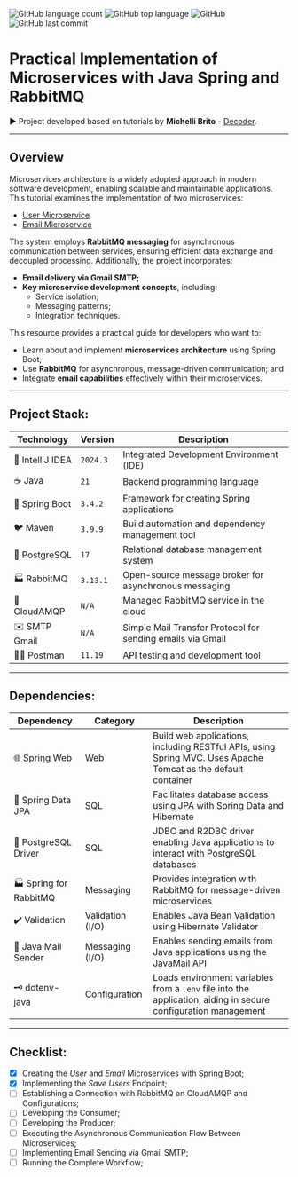 ![GitHub language count](https://img.shields.io/github/languages/count/souzafcharles/Microservices-Java-Spring)
![GitHub top language](https://img.shields.io/github/languages/top/souzafcharles/Microservices-Java-Spring)
![GitHub](https://img.shields.io/github/license/souzafcharles/Microservices-Java-Spring)
![GitHub last commit](https://img.shields.io/github/last-commit/souzafcharles/Microservices-Java-Spring)


# Practical Implementation of Microservices with Java Spring and RabbitMQ

▶️ Project developed based on tutorials by **Michelli Brito** - [Decoder](https://www.michellibrito.com/).
***
## Overview  
Microservices architecture is a widely adopted approach in modern software development, enabling scalable and maintainable applications. This tutorial examines the implementation of two microservices:  

- [User Microservice](https://github.com/souzafcharles/Microservices-Java-Spring/tree/main/user)  
- [Email Microservice](https://github.com/souzafcharles/Microservices-Java-Spring/tree/main/email)   

The system employs **RabbitMQ messaging** for asynchronous communication between services, ensuring efficient data exchange and decoupled processing. Additionally, the project incorporates:  

- **Email delivery via Gmail SMTP;**  
- **Key microservice development concepts**, including:  
  - Service isolation;  
  - Messaging patterns;  
  - Integration techniques.  

This resource provides a practical guide for developers who want to:  
- Learn about and implement **microservices architecture** using Spring Boot;
- Use **RabbitMQ** for asynchronous, message-driven communication; and
- Integrate **email capabilities** effectively within their microservices.
  
---

## Project Stack:  

| Technology        | Version   | Description                                               |
|-------------------|-----------|-----------------------------------------------------------|
| 📐 IntelliJ IDEA  | `2024.3`  | Integrated Development Environment (IDE)                  |
| ☕ Java           | `21`      | Backend programming language                              |
| 🌱 Spring Boot    | `3.4.2`   | Framework for creating Spring applications                |
| 🐦 Maven          | `3.9.9`   | Build automation and dependency management tool           |
| 🐘 PostgreSQL     | `17`      | Relational database management system                     |
| 🏭 RabbitMQ       | `3.13.1`  | Open-source message broker for asynchronous messaging     |
| 🐇 CloudAMQP      | `N/A`     | Managed RabbitMQ service in the cloud                     |
| ✉️ SMTP Gmail     | `N/A`     |Simple Mail Transfer Protocol for sending emails via Gmail |
| 👩‍🚀 Postman        | `11.19`   | API testing and development tool                          |

---

## Dependencies:  

| Dependency              | Category         | Description                                                                                                    |
|-------------------------|------------------|----------------------------------------------------------------------------------------------------------------|
| 🌐 Spring Web           | Web              | Build web applications, including RESTful APIs, using Spring MVC. Uses Apache Tomcat as the default container  |
| 💾 Spring Data JPA      | SQL              | Facilitates database access using JPA with Spring Data and Hibernate                                           |
| 🐘 PostgreSQL Driver    | SQL              | JDBC and R2DBC driver enabling Java applications to interact with PostgreSQL databases                         |
| 🏭 Spring for RabbitMQ  | Messaging        | Provides integration with RabbitMQ for message-driven microservices                                            |
| ✔️ Validation           | Validation (I/O) | Enables Java Bean Validation using Hibernate Validator                                                         |
| 📧 Java Mail Sender     | Messaging (I/O)  | Enables sending emails from Java applications using the JavaMail API                                           |
| 🗝️ dotenv-java          | Configuration    | Loads environment variables from a `.env` file into the application, aiding in secure configuration management |

---

## Checklist:  
- [X] Creating the *User* and *Email* Microservices with Spring Boot;  
- [X] Implementing the *Save Users* Endpoint;  
- [ ] Establishing a Connection with RabbitMQ on CloudAMQP and Configurations;  
- [ ] Developing the Consumer;  
- [ ] Developing the Producer;  
- [ ] Executing the Asynchronous Communication Flow Between Microservices;  
- [ ] Implementing Email Sending via Gmail SMTP;  
- [ ] Running the Complete Workflow;  
